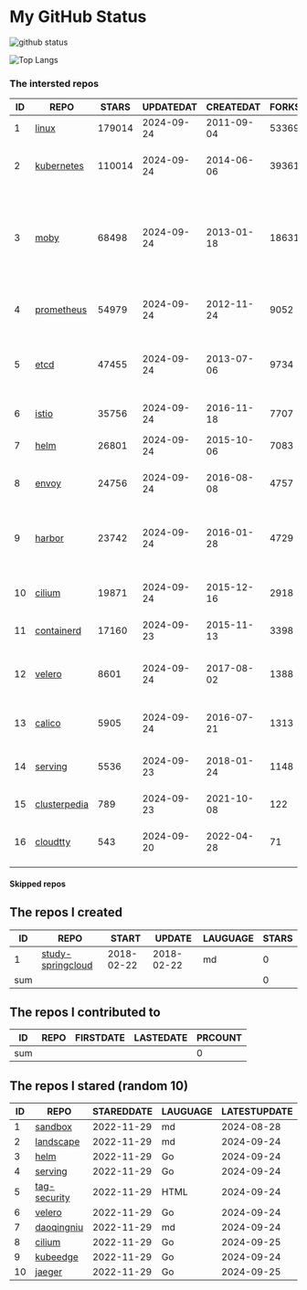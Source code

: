 # My GitHub Status

<img src="https://github-readme-stats-1.yihong0618.vercel.app/api?username=daoqingniu&show_icons=true&&&hide_title=true&count_private=true" alt="github status" />

![Top Langs](https://github-readme-stats-1.yihong0618.vercel.app/api/top-langs/?username=daoqingniu&layout=compact)

<!--START_SECTION:github_repos-->
### The intersted repos
| ID |                              REPO                               | STARS  | UPDATEDAT  | CREATEDAT  | FORKSCOUNT |                                                DESCRIPTIONS                                                |
|----|-----------------------------------------------------------------|--------|------------|------------|------------|------------------------------------------------------------------------------------------------------------|
|  1 | [linux](https://github.com/torvalds/linux)                      | 179014 | 2024-09-24 | 2011-09-04 |      53369 | Linux kernel source tree                                                                                   |
|  2 | [kubernetes](https://github.com/kubernetes/kubernetes)          | 110014 | 2024-09-24 | 2014-06-06 |      39361 | Production-Grade Container Scheduling and Management                                                       |
|  3 | [moby](https://github.com/moby/moby)                            |  68498 | 2024-09-24 | 2013-01-18 |      18631 | The Moby Project - a collaborative project for the container ecosystem to assemble container-based systems |
|  4 | [prometheus](https://github.com/prometheus/prometheus)          |  54979 | 2024-09-24 | 2012-11-24 |       9052 | The Prometheus monitoring system and time series database.                                                 |
|  5 | [etcd](https://github.com/etcd-io/etcd)                         |  47455 | 2024-09-24 | 2013-07-06 |       9734 | Distributed reliable key-value store for the most critical data of a distributed system                    |
|  6 | [istio](https://github.com/istio/istio)                         |  35756 | 2024-09-24 | 2016-11-18 |       7707 | Connect, secure, control, and observe services.                                                            |
|  7 | [helm](https://github.com/helm/helm)                            |  26801 | 2024-09-24 | 2015-10-06 |       7083 | The Kubernetes Package Manager                                                                             |
|  8 | [envoy](https://github.com/envoyproxy/envoy)                    |  24756 | 2024-09-24 | 2016-08-08 |       4757 | Cloud-native high-performance edge/middle/service proxy                                                    |
|  9 | [harbor](https://github.com/goharbor/harbor)                    |  23742 | 2024-09-24 | 2016-01-28 |       4729 | An open source trusted cloud native registry project that stores, signs, and scans content.                |
| 10 | [cilium](https://github.com/cilium/cilium)                      |  19871 | 2024-09-24 | 2015-12-16 |       2918 | eBPF-based Networking, Security, and Observability                                                         |
| 11 | [containerd](https://github.com/containerd/containerd)          |  17160 | 2024-09-23 | 2015-11-13 |       3398 | An open and reliable container runtime                                                                     |
| 12 | [velero](https://github.com/vmware-tanzu/velero)                |   8601 | 2024-09-24 | 2017-08-02 |       1388 | Backup and migrate Kubernetes applications and their persistent volumes                                    |
| 13 | [calico](https://github.com/projectcalico/calico)               |   5905 | 2024-09-24 | 2016-07-21 |       1313 | Cloud native networking and network security                                                               |
| 14 | [serving](https://github.com/knative/serving)                   |   5536 | 2024-09-23 | 2018-01-24 |       1148 | Kubernetes-based, scale-to-zero, request-driven compute                                                    |
| 15 | [clusterpedia](https://github.com/clusterpedia-io/clusterpedia) |    789 | 2024-09-23 | 2021-10-08 |        122 | The Encyclopedia of Kubernetes clusters                                                                    |
| 16 | [cloudtty](https://github.com/cloudtty/cloudtty)                |    543 | 2024-09-20 | 2022-04-28 |         71 | A Friendly Kubernetes CloudShell (Web Terminal) !                                                          |



#### Skipped repos
<!--END_SECTION:github_repos-->

<!--START_SECTION:my_github-->
## The repos I created
| ID  |                                 REPO                                 |   START    |   UPDATE   | LAUGUAGE | STARS |
|-----|----------------------------------------------------------------------|------------|------------|----------|-------|
|   1 | [study-springcloud](https://github.com/daoqingniu/study-springcloud) | 2018-02-22 | 2018-02-22 | md       |     0 |
| sum |                                                                      |            |            |          |     0 |

## The repos I contributed to
| ID  | REPO | FIRSTDATE | LASTEDATE | PRCOUNT |
|-----|------|-----------|-----------|---------|
| sum |      |           |           |       0 |

## The repos I stared (random 10)
| ID |                          REPO                          | STAREDDATE | LAUGUAGE | LATESTUPDATE |
|----|--------------------------------------------------------|------------|----------|--------------|
|  1 | [sandbox](https://github.com/cncf/sandbox)             | 2022-11-29 | md       | 2024-08-28   |
|  2 | [landscape](https://github.com/cncf/landscape)         | 2022-11-29 | md       | 2024-09-24   |
|  3 | [helm](https://github.com/helm/helm)                   | 2022-11-29 | Go       | 2024-09-24   |
|  4 | [serving](https://github.com/knative/serving)          | 2022-11-29 | Go       | 2024-09-24   |
|  5 | [tag-security](https://github.com/cncf/tag-security)   | 2022-11-29 | HTML     | 2024-09-24   |
|  6 | [velero](https://github.com/vmware-tanzu/velero)       | 2022-11-29 | Go       | 2024-09-24   |
|  7 | [daoqingniu](https://github.com/daoqingniu/daoqingniu) | 2022-11-29 | md       | 2024-09-24   |
|  8 | [cilium](https://github.com/cilium/cilium)             | 2022-11-29 | Go       | 2024-09-25   |
|  9 | [kubeedge](https://github.com/kubeedge/kubeedge)       | 2022-11-29 | Go       | 2024-09-24   |
| 10 | [jaeger](https://github.com/jaegertracing/jaeger)      | 2022-11-29 | Go       | 2024-09-25   |

<!--END_SECTION:my_github-->
